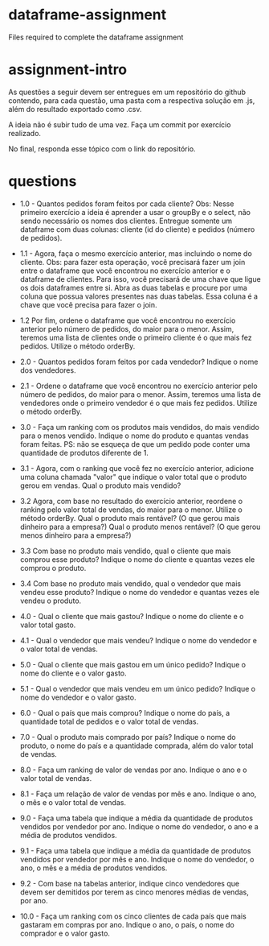 # dataframe-assignment
Files required to complete the dataframe assignment

# assignment-intro
As questões a seguir devem ser entregues em um repositório do github contendo, para cada questão, uma pasta com a respectiva solução em .js, além do resultado exportado como .csv.

A ideia não é subir tudo de uma vez. Faça um commit por exercício realizado.

No final, responda esse tópico com o link do repositório.

# questions
- 1.0 - Quantos pedidos foram feitos por cada cliente?
Obs: Nesse primeiro exercício a ideia é aprender a usar o groupBy e o select, não sendo necessário os nomes dos clientes. Entregue somente um dataframe com duas colunas: cliente (id do cliente) e pedidos (número de pedidos).

- 1.1 - Agora, faça o mesmo exercício anterior, mas incluindo o nome do cliente. 
Obs: para fazer esta operação, você precisará fazer um join entre o dataframe que você encontrou no exercício anterior e o dataframe de clientes. Para isso, você precisará de uma chave que ligue os dois dataframes entre si. Abra as duas tabelas e procure por uma coluna que possua valores presentes nas duas tabelas. Essa coluna é a chave que você precisa para fazer o join.

- 1.2 Por fim, ordene o dataframe que você encontrou no exercício anterior pelo número de pedidos, do maior para o menor. Assim, teremos uma lista de clientes onde o primeiro cliente é o que mais fez pedidos. Utilize o método orderBy.

- 2.0 - Quantos pedidos foram feitos por cada vendedor? Indique o nome dos  vendedores.

- 2.1 - Ordene o dataframe que você encontrou no exercício anterior pelo número de pedidos, do maior para o menor. Assim, teremos uma lista de vendedores onde o primeiro vendedor é o que mais fez pedidos. Utilize o método orderBy.

- 3.0 - Faça um ranking com os produtos mais vendidos, do mais vendido para o menos vendido. Indique o nome do produto e quantas vendas foram feitas.
PS: não se esqueça de que um pedido pode conter uma quantidade de produtos diferente de 1.

- 3.1 - Agora, com o ranking que você fez no exercício anterior, adicione uma coluna chamada "valor" que indique o valor total que o produto gerou em vendas. Qual o produto mais vendido?

- 3.2 Agora, com base no resultado do exercício anterior, reordene o ranking pelo valor total de vendas, do maior para o menor. Utilize o método orderBy. Qual o produto mais rentável? (O que gerou mais dinheiro para a empresa?) Qual o produto menos rentável? (O que gerou menos dinheiro para a empresa?)

- 3.3 Com base no produto mais vendido, qual o cliente que mais comprou esse produto? Indique o nome do cliente e quantas vezes ele comprou o produto.

- 3.4 Com base no produto mais vendido, qual o vendedor que mais vendeu esse produto? Indique o nome do vendedor e quantas vezes ele vendeu o produto.

- 4.0 - Qual o cliente que mais gastou? Indique o nome do cliente e o valor total gasto.

- 4.1 - Qual o vendedor que mais vendeu? Indique o nome do vendedor e o valor total de vendas.

- 5.0 - Qual o cliente que mais gastou em um único pedido? Indique o nome do cliente e o valor gasto.

- 5.1 - Qual o vendedor que mais vendeu em um único pedido? Indique o nome do vendedor e o valor gasto.

- 6.0 - Qual o país que mais comprou? Indique o nome do país, a quantidade total de pedidos e o valor total de vendas.

- 7.0 - Qual o produto mais comprado por país? Indique o nome do produto, o nome do país e a quantidade comprada, além do valor total de vendas.

- 8.0 - Faça um ranking de valor de vendas por ano. Indique o ano e o valor total de vendas.

- 8.1 - Faça um relação de valor de vendas por mês e ano. Indique o ano, o mês e o valor total de vendas.

- 9.0 - Faça uma tabela que indique a média da quantidade de produtos vendidos por vendedor por ano. Indique o nome do vendedor, o ano e a média de produtos vendidos.

- 9.1 - Faça uma tabela que indique a média da quantidade de produtos vendidos por vendedor por mês e ano. Indique o nome do vendedor, o ano, o mês e a média de produtos vendidos.

- 9.2 - Com base na tabelas anterior, indique cinco vendedores que devem ser demitidos por terem as cinco menores médias de vendas, por ano.

- 10.0 - Faça um ranking com os cinco clientes de cada país que mais gastaram em compras por ano. Indique o ano, o país, o nome do comprador e o valor gasto.
